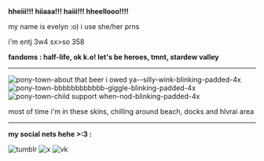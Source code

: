 **hheiii!!! hiiaaa!!! haiii!!! hheellooo!!!!**

my name is evelyn :o)  i use she/her prns

i'm entj 3w4 sx>so 358

**fandoms : half-life, ok k.o! let's be heroes, tmnt, stardew valley**

----
![pony-town-about that beer i owed ya--silly-wink-blinking-padded-4x](https://github.com/eweliinj/eweliinj/assets/174833268/3165834f-f825-49d2-beb2-4693cc0d2413)
![pony-town-bbbbbbbbbbbb-giggle-blinking-padded-4x](https://github.com/eweliinj/eweliinj/assets/174833268/70840e09-e3b5-4596-835a-c61faa206aee)
![pony-town-child support when-nod-blinking-padded-4x](https://github.com/eweliinj/eweliinj/assets/174833268/16ff45f3-ba51-4a1e-a687-432da8a378e5)

most of time i'm in these skins, chilling around beach, docks and hlvrai area 

----
**my social nets hehe >:3 :**

![tumblr](https://www.tumblr.com/eweliinj?source=share) 
![x](https://x.com/evveliinj?s=09) 
![vk](https://vk.com/eweliinj) 
